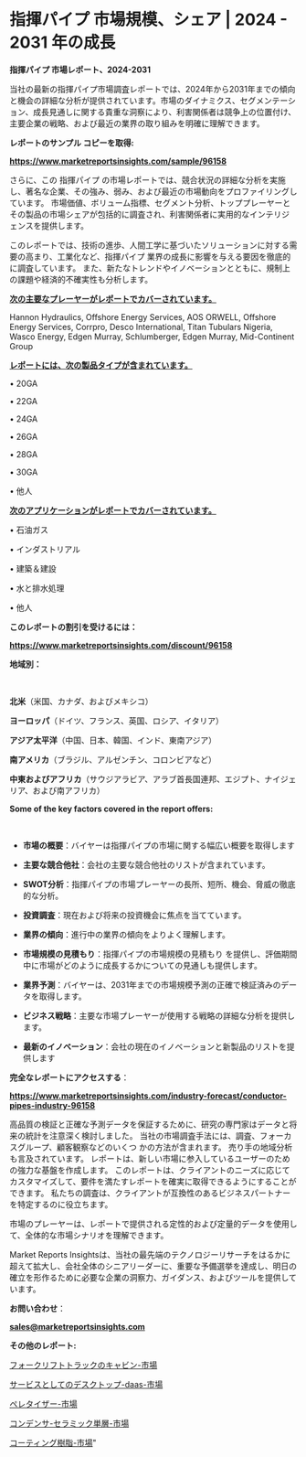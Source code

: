 # 指揮パイプ 市場規模、シェア | 2024 - 2031 年の成長

<strong>指揮パイプ 市場レポート、2024-2031</strong>

当社の最新の指揮パイプ市場調査レポートでは、2024年から2031年までの傾向と機会の詳細な分析が提供されています。市場のダイナミクス、セグメンテーション、成長見通しに関する貴重な洞察により、利害関係者は競争上の位置付け、主要企業の戦略、および最近の業界の取り組みを明確に理解できます。



<strong>レポートのサンプル コピーを取得:</strong> <a href=https://www.marketreportsinsights.com/sample/96158>

<strong><u>https://www.marketreportsinsights.com/sample/96158</u></strong></a>

さらに、この 指揮パイプ の市場レポートでは、競合状況の詳細な分析を実施し、著名な企業、その強み、弱み、および最近の市場動向をプロファイリングしています。 市場価値、ボリューム指標、セグメント分析、トッププレーヤーとその製品の市場シェアが包括的に調査され、利害関係者に実用的なインテリジェンスを提供します。

このレポートでは、技術の進歩、人間工学に基づいたソリューションに対する需要の高まり、工業化など、指揮パイプ 業界の成長に影響を与える要因を徹底的に調査しています。 また、新たなトレンドやイノベーションとともに、規制上の課題や経済的不確実性も分析します。



<strong><u>次の主要なプレーヤーがレポートでカバーされています。</u></strong>

Hannon Hydraulics, Offshore Energy Services, AOS ORWELL, Offshore Energy Services, Corrpro, Desco International, Titan Tubulars Nigeria, Wasco Energy, Edgen Murray, Schlumberger, Edgen Murray, Mid-Continent Group



<strong><u><b>レポートには、次の製品タイプが含まれています。</b></u></strong>

• 20GA

• 22GA

• 24GA

• 26GA

• 28GA

• 30GA

• 他人



<strong><u><b>次のアプリケーションがレポートでカバーされています。</b></u></strong>

• 石油ガス

• インダストリアル

• 建築＆建設

• 水と排水処理

• 他人



<strong><b>このレポートの割引を受けるには：</b></strong>

<a href=https://www.marketreportsinsights.com/discount/96158>

<strong><u>https://www.marketreportsinsights.com/discount/96158</u></strong></a>



<strong>地域別：</strong>

<strong> </strong>



<strong>北米</strong>（米国、カナダ、およびメキシコ）



<strong>ヨーロッパ</strong>（ドイツ、フランス、英国、ロシア、イタリア）



<strong>アジア太平洋</strong>（中国、日本、韓国、インド、東南アジア）



<strong>南アメリカ</strong>（ブラジル、アルゼンチン、コロンビアなど）



<strong>中東およびアフリカ</strong>（サウジアラビア、アラブ首長国連邦、エジプト、ナイジェリア、および南アフリカ）



<strong>Some of the key factors covered in the report offers:</strong>

<strong> </strong>
<ul>
  <li>

<strong>市場の概要</strong>：バイヤーは指揮パイプの市場に関する幅広い概要を取得します</li>
  <li>

<strong>主要な競合他社</strong>：会社の主要な競合他社のリストが含まれています。</li>
  <li>

<strong>SWOT分析</strong>：指揮パイプの市場プレーヤーの長所、短所、機会、脅威の徹底的な分析。</li>
  <li>

<strong>投資調査</strong>：現在および将来の投資機会に焦点を当てています。</li>
  <li>

<strong>業界の傾向</strong>：進行中の業界の傾向をよりよく理解します。</li>
  <li>

<strong>市場規模の見積もり</strong>：指揮パイプの市場規模の見積もり を提供し、評価期間中に市場がどのように成長するかについての見通しも提供します。</li>
  <li>

<strong>業界予測</strong>：バイヤーは、2031年までの市場規模予測の正確で検証済みのデータを取得します。</li>
  <li>

<strong>ビジネス戦略</strong>：主要な市場プレーヤーが使用する戦略の詳細な分析を提供します。</li>
  <li>

<strong>最新のイノベーション</strong>：会社の現在のイノベーションと新製品のリストを提供します</li>
</ul>


<strong>完全なレポートにアクセスする</strong>：

<a href=https://www.marketreportsinsights.com/industry-forecast/conductor-pipes-industry-96158>

<strong><u>https://www.marketreportsinsights.com/industry-forecast/conductor-pipes-industry-96158</u></strong></a>

高品質の検証と正確な予測データを保証するために、研究の専門家はデータと将来の統計を注意深く検討しました。 当社の市場調査手法には、調査、フォーカスグループ、顧客観察などのいくつ かの方法が含まれます。 売り手の地域分析も言及されています。 レポートは、新しい市場に参入しているユーザーのための強力な基盤を作成します。 このレポートは、クライアントのニーズに応じてカスタマイズして、要件を満たすレポートを確実に取得できるようにすることができます。 私たちの調査は、クライアントが互換性のあるビジネスパートナーを特定するのに役立ちます。

市場のプレーヤーは、レポートで提供される定性的および定量的データを使用して、全体的な市場シナリオを理解できます。

Market Reports Insightsは、当社の最先端のテクノロジーリサーチをはるかに超えて拡大し、会社全体のシニアリーダーに、重要な予備選挙を達成し、明日の確立を形作るために必要な企業の洞察力、ガイダンス、およびツールを提供しています。



<strong><b>お問い合わせ</b></strong>：

<a href=mailto:sales@marketreportsinsights.com>

<strong><u>sales@marketreportsinsights.com</u></strong></a>



<strong>その他のレポート:</strong>

<a href=https://www.linkedin.com/pulse/フォークリフトトラックのキャビン-市場-2023-収益と成長ドライバー-gbmrf/>フォークリフトトラックのキャビン-市場</a>

<a href=https://www.linkedin.com/pulse/サービスとしてのデスクトップ-daas-市場-2023-最新の-cagr-evd5f/>サービスとしてのデスクトップ-daas-市場</a>

<a href=https://www.linkedin.com/pulse/ペレタイザー-市場-2023-年のダイナミクスとビジネストレンド-2030-kgrgf/>ペレタイザー-市場</a>

<a href=https://www.linkedin.com/pulse/コンデンサ-セラミック単層-市場-2023-年のダイナミクスとビジネストレンド-mquvf/>コンデンサ-セラミック単層-市場</a>

<a href=https://www.linkedin.com/pulse/コーティング樹脂-市場-2023-競争分析と事業成長-2030-analytics-achievers-24-analysis-wzccf/>コーティング樹脂-市場</a>"
